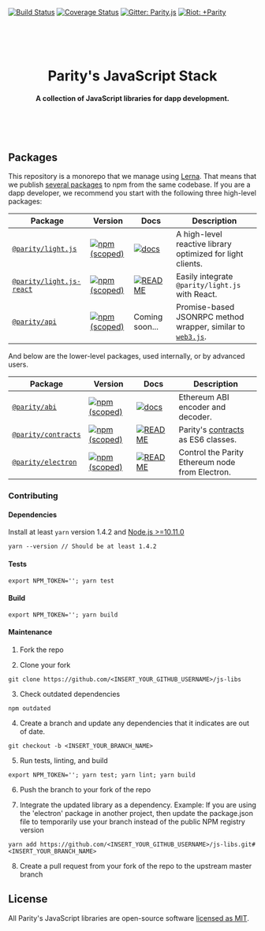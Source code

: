 [![Build Status](https://travis-ci.org/paritytech/js-libs.svg?branch=master)](https://travis-ci.org/paritytech/js-libs)
[![Coverage Status](https://coveralls.io/repos/github/paritytech/js-libs/badge.svg?branch=master)](https://coveralls.io/github/paritytech/js-libs?branch=master)
[![Gitter: Parity.js](https://img.shields.io/badge/gitter-parity.js-4AB495.svg)](https://gitter.im/paritytech/parity.js)
[![Riot: +Parity](https://img.shields.io/badge/riot-%2Bparity%3Amatrix.parity.io-orange.svg)](https://riot.im/app/#/group/+parity:matrix.parity.io)

<br /><br /><br />

<h1 align="center">Parity's JavaScript Stack</h1>

<h4 align="center">
  A collection of JavaScript libraries for dapp development.
</h4>

<br /><br /><br />

## Packages

This repository is a monorepo that we manage using [Lerna](https://lernajs.io). That means that we publish [several packages](/packages) to npm from the same codebase. If you are a dapp developer, we recommend you start with the following three high-level packages:

| Package                                              | Version                                                                                                                          | Docs                                                                                                  | Description                                                                                        |
| ---------------------------------------------------- | -------------------------------------------------------------------------------------------------------------------------------- | ----------------------------------------------------------------------------------------------------- | -------------------------------------------------------------------------------------------------- |
| [`@parity/light.js`](/packages/light.js)             | [![npm (scoped)](https://img.shields.io/npm/v/@parity/light.js.svg)](https://www.npmjs.com/package/@parity/light.js)             | [![docs](https://img.shields.io/badge/docs-passing-green.svg)](https://parity-js.github.io/light.js/) | A high-level reactive library optimized for light clients.                                         |
| [`@parity/light.js-react`](/packages/light.js-react) | [![npm (scoped)](https://img.shields.io/npm/v/@parity/light.js-react.svg)](https://www.npmjs.com/package/@parity/light.js-react) | [![README](https://img.shields.io/badge/docs-README-green.svg)](/packages/light.js-react#readme)      | Easily integrate `@parity/light.js` with React.                                                    |
| [`@parity/api`](/packages/api)                       | [![npm (scoped)](https://img.shields.io/npm/v/@parity/api.svg)](https://www.npmjs.com/package/@parity/api)                       | Coming soon...                                                                                        | Promise-based JSONRPC method wrapper, similar to [`web3.js`](https://github.com/ethereum/web3.js). |

And below are the lower-level packages, used internally, or by advanced users.

| Package                                    | Version                                                                                                                | Docs                                                                                             | Description                                                               |
| ------------------------------------------ | ---------------------------------------------------------------------------------------------------------------------- | ------------------------------------------------------------------------------------------------ | ------------------------------------------------------------------------- |
| [`@parity/abi`](/packages/abi)             | [![npm (scoped)](https://img.shields.io/npm/v/@parity/abi.svg)](https://www.npmjs.com/package/@parity/abi)             | [![docs](https://img.shields.io/badge/docs-passing-green.svg)](https://parity-js.github.io/abi/) | Ethereum ABI encoder and decoder.                                         |
| [`@parity/contracts`](/packages/contracts) | [![npm (scoped)](https://img.shields.io/npm/v/@parity/contracts.svg)](https://www.npmjs.com/package/@parity/contracts) | [![README](https://img.shields.io/badge/docs-README-green.svg)](/packages/contracts#readme)      | Parity's [contracts](https://github.com/parity-contracts) as ES6 classes. |
| [`@parity/electron`](/packages/electron)   | [![npm (scoped)](https://img.shields.io/npm/v/@parity/electron.svg)](https://www.npmjs.com/package/@parity/electron)   | [![README](https://img.shields.io/badge/docs-README-green.svg)](/packages/electron#readme)       | Control the Parity Ethereum node from Electron.                           |

### Contributing

#### Dependencies

Install at least `yarn` version 1.4.2 and [Node.js >=10.11.0](https://nodejs.org/en/)

```
yarn --version // Should be at least 1.4.2
```

#### Tests

```
export NPM_TOKEN=''; yarn test
```

#### Build

```
export NPM_TOKEN=''; yarn build
```

#### Maintenance

1. Fork the repo

2. Clone your fork
```
git clone https://github.com/<INSERT_YOUR_GITHUB_USERNAME>/js-libs
```

3. Check outdated dependencies

```
npm outdated
```

4. Create a branch and update any dependencies that it indicates are out of date.

```
git checkout -b <INSERT_YOUR_BRANCH_NAME>
```

5. Run tests, linting, and build

```
export NPM_TOKEN=''; yarn test; yarn lint; yarn build
```

6. Push the branch to your fork of the repo

7. Integrate the updated library as a dependency. Example: If you are using the 'electron' package in another project, then update the package.json file to temporarily use your branch instead of the public NPM registry version

```
yarn add https://github.com/<INSERT_YOUR_GITHUB_USERNAME>/js-libs.git#<INSERT_YOUR_BRANCH_NAME>
```

8. Create a pull request from your fork of the repo to the upstream master branch


## License

All Parity's JavaScript libraries are open-source software [licensed as MIT](/LICENSE).
